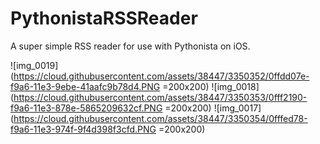 PythonistaRSSReader
===================

A super simple RSS reader for use with Pythonista on iOS.

![img_0019](https://cloud.githubusercontent.com/assets/38447/3350352/0ffdd07e-f9a6-11e3-9ebe-41aafc9b78d4.PNG =200x200)
![img_0018](https://cloud.githubusercontent.com/assets/38447/3350353/0fff2190-f9a6-11e3-878e-5865209632cf.PNG =200x200)
![img_0017](https://cloud.githubusercontent.com/assets/38447/3350354/0fffed78-f9a6-11e3-974f-9f4d398f3cfd.PNG =200x200)
